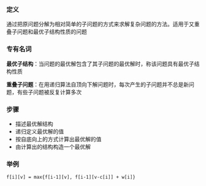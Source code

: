 ### 定义

通过把原问题分解为相对简单的子问题的方式来求解复杂问题的方法。适用于又重叠子问题和最优子结构性质的问题

### 专有名词

**最优子结构**：当问题的最优解包含了其子问题的最优解时，称该问题具有最优子结构性质

**重叠子问题**：在用递归算法自顶向下解问题时，每次产生的子问题并不总是新问题，有些子问题被反复计算多次

### 步骤

- 描述最优解结构
- 递归定义最优解的值
- 按自底向上的方式计算出最优解的值
- 由计算出的结构构造一个最优解

### 举例

```
f[i][v] = max{f[i-1][v], f[i-1][v-c[i]] + w[i]}
```

